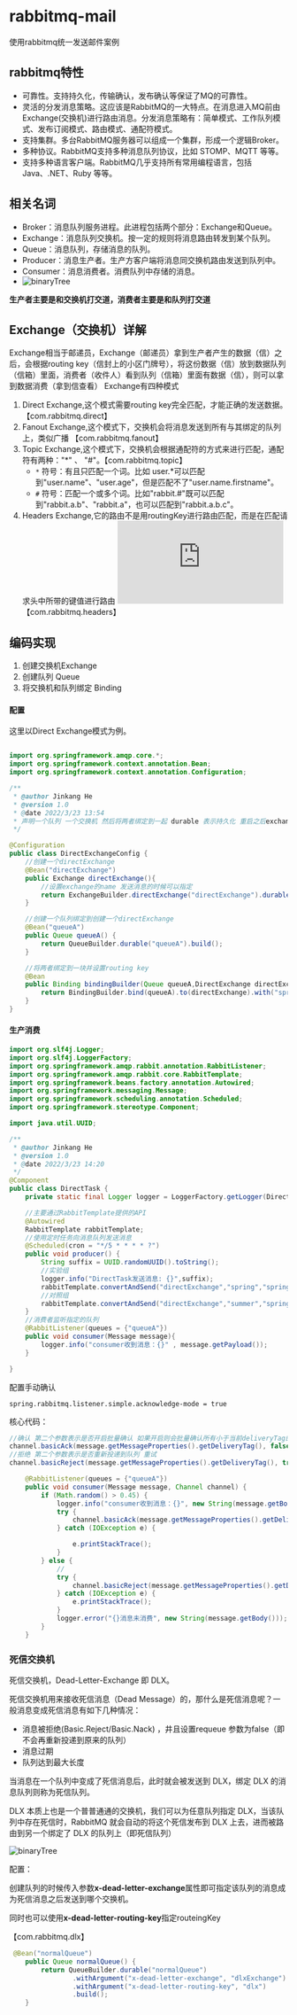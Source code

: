 # rabbitmq-mail

使用rabbitmq统一发送邮件案例

## rabbitmq特性

+ 可靠性。支持持久化，传输确认，发布确认等保证了MQ的可靠性。
+ 灵活的分发消息策略。这应该是RabbitMQ的一大特点。在消息进入MQ前由Exchange(交换机)进行路由消息。分发消息策略有：简单模式、工作队列模式、发布订阅模式、路由模式、通配符模式。
+ 支持集群。多台RabbitMQ服务器可以组成一个集群，形成一个逻辑Broker。
+ 多种协议。RabbitMQ支持多种消息队列协议，比如 STOMP、MQTT 等等。
+ 支持多种语言客户端。RabbitMQ几乎支持所有常用编程语言，包括 Java、.NET、Ruby 等等。

## 相关名词

+ Broker：消息队列服务进程。此进程包括两个部分：Exchange和Queue。
+ Exchange：消息队列交换机。按一定的规则将消息路由转发到某个队列。
+ Queue：消息队列，存储消息的队列。
+ Producer：消息生产者。生产方客户端将消息同交换机路由发送到队列中。
+ Consumer：消息消费者。消费队列中存储的消息。
+ ![binaryTree](./assets/rabbitmq.png)

**生产者主要是和交换机打交道，消费者主要是和队列打交道**

## Exchange（交换机）详解

Exchange相当于邮递员，Exchange（邮递员）拿到生产者产生的数据（信）之后，会根据routing key（信封上的小区门牌号），将这份数据（信）放到数据队列（信箱）里面，消费者（收件人）看到队列（信箱）里面有数据（信），则可以拿到数据消费（拿到信查看）
Exchange有四种模式

1. Direct Exchange,这个模式需要routing key完全匹配，才能正确的发送数据。【com.rabbitmq.direct】
2. Fanout Exchange,这个模式下，交换机会将消息发送到所有与其绑定的队列上，类似广播 【com.rabbitmq.fanout】
3. Topic Exchange,这个模式下，交换机会根据通配符的方式来进行匹配，通配符有两种："*" 、 "#"。【com.rabbitmq.topic】
   + `*` 符号：有且只匹配一个词。比如 user.*可以匹配到"user.name"、"user.age"，但是匹配不了"user.name.firstname"。
   + `#` 符号：匹配一个或多个词。比如"rabbit.#"既可以匹配到"rabbit.a.b"、"rabbit.a"，也可以匹配到"rabbit.a.b.c"。
4. Headers Exchange,它的路由不是用routingKey进行路由匹配，而是在匹配请求头中所带的键值进行路由 ![binaryTree](https://github.com/jinkangHe/rabbitmq-mail/blob/026146d0699735de0f0e1dbc57f8f637efe0d8bd/src/main/java/com/rabbitmq/headers/HeaderConfig.java)【com.rabbitmq.headers】

## 编码实现

1. 创建交换机Exchange
2. 创建队列 Queue
3. 将交换机和队列绑定 Binding

#### 配置

这里以Direct Exchange模式为例。

```java

import org.springframework.amqp.core.*;
import org.springframework.context.annotation.Bean;
import org.springframework.context.annotation.Configuration;

/**
 * @author Jinkang He
 * @version 1.0
 * @date 2022/3/23 13:54
 * 声明一个队列 一个交换机 然后将两者绑定到一起 durable 表示持久化 重启之后exchange不消失
 */

@Configuration
public class DirectExchangeConfig {
    //创建一个directExchange
    @Bean("directExchange")
    public Exchange directExchange(){
        //设置exchange的name 发送消息的时候可以指定
        return ExchangeBuilder.directExchange("directExchange").durable(true).build();
    }

    //创建一个队列绑定到创建一个directExchange
    @Bean("queueA")
    public Queue queueA() {
        return QueueBuilder.durable("queueA").build();
    }

    //将两者绑定到一块并设置routing key
    @Bean
    public Binding bindingBuilder(Queue queueA,DirectExchange directExchange){
        return BindingBuilder.bind(queueA).to(directExchange).with("spring");
    }
}

```

#### 生产消费

```java
import org.slf4j.Logger;
import org.slf4j.LoggerFactory;
import org.springframework.amqp.rabbit.annotation.RabbitListener;
import org.springframework.amqp.rabbit.core.RabbitTemplate;
import org.springframework.beans.factory.annotation.Autowired;
import org.springframework.messaging.Message;
import org.springframework.scheduling.annotation.Scheduled;
import org.springframework.stereotype.Component;

import java.util.UUID;

/**
 * @author Jinkang He
 * @version 1.0
 * @date 2022/3/23 14:20
 */
@Component
public class DirectTask {
    private static final Logger logger = LoggerFactory.getLogger(DirectTask.class);

    //主要通过RabbitTemplate提供的API
    @Autowired
    RabbitTemplate rabbitTemplate;
    //使用定时任务向消息队列发送消息
    @Scheduled(cron = "*/5 * * * * ?")
    public void producer() {
        String suffix = UUID.randomUUID().toString();
        //实验组
        logger.info("DirectTask发送消息: {}",suffix);
        rabbitTemplate.convertAndSend("directExchange","spring","spring类型消息" + suffix);
        //对照组
        rabbitTemplate.convertAndSend("directExchange","summer","spring类型消息" + suffix);
    }
    //消费者监听指定的队列
    @RabbitListener(queues = {"queueA"})
    public void consumer(Message message){
        logger.info("consumer收到消息：{}" , message.getPayload());
    }

}
```

配置手动确认

`spring.rabbitmq.listener.simple.acknowledge-mode = true`

核心代码：

```java
//确认 第二个参数表示是否开启批量确认 如果开启则会批量确认所有小于当前deliveryTag的消息
channel.basicAck(message.getMessageProperties().getDeliveryTag(), false);
//拒绝 第二个参数表示是否重新投递到队列 重试 
channel.basicReject(message.getMessageProperties().getDeliveryTag(), true);
```

```java
    @RabbitListener(queues = {"queueA"})
    public void consumer(Message message, Channel channel) {
        if (Math.random() > 0.45) {
            logger.info("consumer收到消息：{}", new String(message.getBody()));
            try {
                channel.basicAck(message.getMessageProperties().getDeliveryTag(), false);
            } catch (IOException e) {

                e.printStackTrace();
            }
        } else {
            //
            try {
                channel.basicReject(message.getMessageProperties().getDeliveryTag(), true);
            } catch (IOException e) {
                e.printStackTrace();
            }
            logger.error("{}消息未消费", new String(message.getBody()));
        }
    }
```

### 死信交换机

死信交换机，Dead-Letter-Exchange 即 DLX。

死信交换机用来接收死信消息（Dead Message）的，那什么是死信消息呢？一般消息变成死信消息有如下几种情况：

* 消息被拒绝(Basic.Reject/Basic.Nack) ，井且设置requeue 参数为false（即不会再重新投递到原来的队列）
* 消息过期
* 队列达到最大长度

当消息在一个队列中变成了死信消息后，此时就会被发送到 DLX，绑定 DLX 的消息队列则称为死信队列。

DLX 本质上也是一个普普通通的交换机，我们可以为任意队列指定 DLX，当该队列中存在死信时，RabbitMQ 就会自动的将这个死信发布到 DLX 上去，进而被路由到另一个绑定了 DLX 的队列上（即死信队列）

![binaryTree](./assets/死信队列流程图.png)

配置：

创建队列的时候传入参数**x-dead-letter-exchange**属性即可指定该队列的消息成为死信消息之后发送到哪个交换机。

同时也可以使用**x-dead-letter-routing-key**指定routeingKey

【com.rabbitmq.dlx】

```java
 @Bean("normalQueue")
    public Queue normalQueue() {
        return QueueBuilder.durable("normalQueue")
                .withArgument("x-dead-letter-exchange", "dlxExchange") //指定死信发送到哪个交换机（相当于绑定一个死信交换机）
                .withArgument("x-dead-letter-routing-key", "dlx")
                .build();
    }
```
